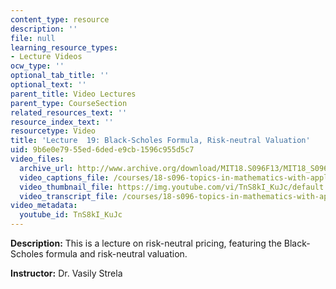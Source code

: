 ```yaml
---
content_type: resource
description: ''
file: null
learning_resource_types:
- Lecture Videos
ocw_type: ''
optional_tab_title: ''
optional_text: ''
parent_title: Video Lectures
parent_type: CourseSection
related_resources_text: ''
resource_index_text: ''
resourcetype: Video
title: 'Lecture  19: Black-Scholes Formula, Risk-neutral Valuation'
uid: 9b6e0e79-55ed-6ded-e9cb-1596c955d5c7
video_files:
  archive_url: http://www.archive.org/download/MIT18.S096F13/MIT18_S096F13_lec19_300k.mp4
  video_captions_file: /courses/18-s096-topics-in-mathematics-with-applications-in-finance-fall-2013/5ba2d1a3879858679180e324e18af6b8_TnS8kI_KuJc.vtt
  video_thumbnail_file: https://img.youtube.com/vi/TnS8kI_KuJc/default.jpg
  video_transcript_file: /courses/18-s096-topics-in-mathematics-with-applications-in-finance-fall-2013/e7f5a44f61593657a8215a9b824a705b_TnS8kI_KuJc.pdf
video_metadata:
  youtube_id: TnS8kI_KuJc
---
```


**Description:** This is a lecture on risk-neutral pricing, featuring the Black-Scholes formula and risk-neutral valuation.

**Instructor:** Dr. Vasily Strela